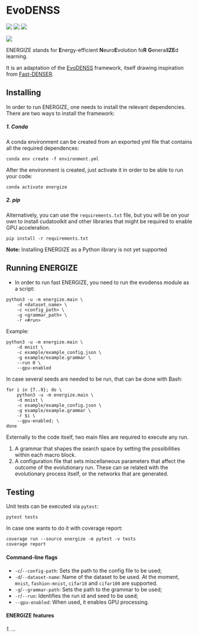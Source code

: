 # EvoDENSS

[![](https://img.shields.io/badge/Python-3.10-blue.svg)](https://www.python.org/downloads/) [![](https://img.shields.io/badge/PyTorch-2.0.0-blue.svg)](https://pytorch.org/get-started/previous-versions/) [![](https://img.shields.io/badge/cudatoolkit-11.3-blue.svg)](https://developer.nvidia.com/cuda-downloads/)

[![](https://img.shields.io/badge/License-Apache_2.0-green.svg)]()

<!---
![t](https://img.shields.io/badge/status-maintained-green.svg)
[![](https://img.shields.io/github/license/adrianovinhas/fast-denser-adriano.svg)](https://github.com/adrianovinhas/fast-denser-adriano/blob/master/LICENSE.md)
-->

ENERGIZE stands for **E**nergy-efficient **N**euro**E**volution fo**R** **G**eneral**IZE**d learning.

It is an adaptation of the [EvoDENSS](https://github.com/adrianovinhas/evodenss/) framework, itself drawing inspiration from [Fast-DENSER](https://github.com/fillassuncao/fast-denser3).

## Installing

In order to run ENERGIZE, one needs to install the relevant dependencies. There are two ways to install the framework:

##### 1. Conda

A conda environment can be created from an exported yml file that contains all the required dependences:

```
conda env create -f environment.yml
```

After the environment is created, just activate it in order to be able to run your code:

```
conda activate energize
```

##### 2. pip

Alternatively, you can use the `requirements.txt` file, but you will be on your own to install cudatoolkit and other libraries that might be required to enable GPU acceleration.

```
pip install -r requirements.txt
```

**Note:** Installing ENERGIZE as a Python library is not yet supported

## Running ENERGIZE

- In order to run fast ENERGIZE, you need to run the evodenss module as a script:

```
python3 -u -m energize.main \
    -d <dataset_name> \
    -c <config_path> \
    -g <grammar_path> \
    -r <#run>
```

Example:

```
python3 -u -m energize.main \
    -d mnist \
    -c example/example_config.json \
    -g example/example.grammar \
    --run 0 \
    --gpu-enabled
```

In case several seeds are needed to be run, that can be done with Bash:

```
for i in {7..9}; do \
    python3 -u -m energize.main \
    -d mnist \
    -c example/example_config.json \
    -g example/example.grammar \
    -r $i \
    --gpu-enabled; \
done
```

Externally to the code itself, two main files are required to execute any run.

1. A grammar that shapes the search space by setting the possibilities within each macro block.
2. A configuration file that sets miscellaneous parameters that affect the outcome of the evolutionary run. These can se related with the evolutionary process itself, or the networks that are generated.

## Testing

Unit tests can be executed via `pytest`:

```
pytest tests
```

In case one wants to do it with coverage report:

```
coverage run --source energize -m pytest -v tests
coverage report
```

#### Command-line flags

- `-c`/`--config-path`: Sets the path to the config file to be used;
- `-d`/`--dataset-name`: Name of the dataset to be used. At the moment, `mnist`, `fashion-mnist`, `cifar10` and `cifar100` are supported.
- `-g`/`--grammar-path`: Sets the path to the grammar to be used;
- `-r`/`--run`: Identifies the run id and seed to be used;
- `--gpu-enabled`: When used, it enables GPU processing.

#### ENERGIZE features

###### 1. ...
